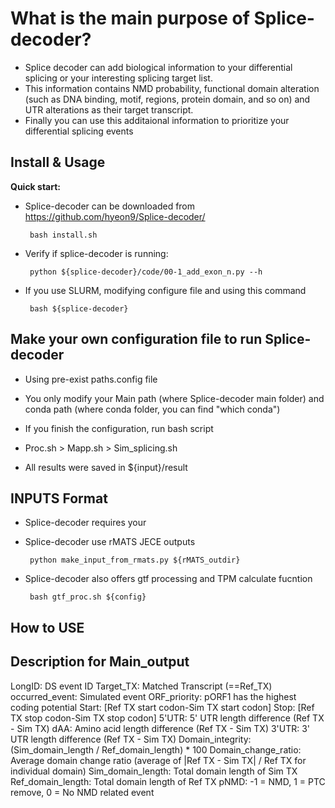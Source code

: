 # What is the main purpose of Splice-decoder?
* Splice decoder can add biological information to your differential splicing or your interesting splicing target list.
* This information contains NMD probability, functional domain alteration (such as DNA binding, motif, regions, protein domain, and so on) and UTR alterations as their target transcript.
* Finally you can use this additaional information to prioritize your differential splicing events 

## Install & Usage
**Quick start:**  
* Splice-decoder can be downloaded from https://github.com/hyeon9/Splice-decoder/

       bash install.sh

* Verify if splice-decoder is running:

       python ${splice-decoder}/code/00-1_add_exon_n.py --h

* If you use SLURM, modifying configure file and using this command

       bash ${splice-decoder} 
  
## Make your own configuration file to run Splice-decoder
- Using pre-exist paths.config file
- You only modify your Main path (where Splice-decoder main folder) and conda path (where conda folder, you can find "which conda")
  
- If you finish the configuration, run bash script
- Proc.sh > Mapp.sh > Sim_splicing.sh
- All results were saved in ${input}/result

## INPUTS Format
* Splice-decoder requires your 

* Splice-decoder use rMATS JECE outputs
  
       python make_input_from_rmats.py ${rMATS_outdir}

* Splice-decoder also offers gtf processing and TPM calculate fucntion

       bash gtf_proc.sh ${config}
  


## How to USE


## Description for Main_output
LongID: DS event ID
Target_TX: Matched Transcript (==Ref_TX)
occurred_event: Simulated event
ORF_priority: pORF1 has the highest coding potential
Start: [Ref TX start codon-Sim TX start codon]
Stop: [Ref TX stop codon-Sim TX stop codon]
5'UTR: 5' UTR length difference (Ref TX - Sim TX)
dAA: Amino acid length difference (Ref TX - Sim TX)
3'UTR: 3' UTR length difference (Ref TX - Sim TX)
Domain_integrity: (Sim_domain_length / Ref_domain_length) * 100
Domain_change_ratio: Average domain change ratio (average of |Ref TX - Sim TX| / Ref TX for individual domain)
Sim_domain_length: Total domain length of Sim TX
Ref_domain_length: Total domain length of Ref TX
pNMD: -1 = NMD, 1 = PTC remove, 0 = No NMD related event
